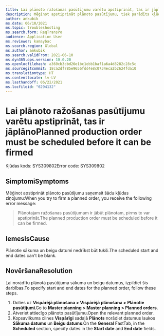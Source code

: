 ```yaml
---
title: Lai plānoto ražošanas pasūtījumu varētu apstiprināt, tas ir jāplāno
description: Mēģinot apstiprināt plānoto pasūtījumu, tiek parādīts kļūdas ziņojums, ka pasūtījums ir jāplāno pirms tā apstiprināšanas.
author: ankubik
ms.date: 06/10/2021
ms.topic: troubleshooting
ms.search.form: ReqTransPo
audience: Application User
ms.reviewer: kamaybac
ms.search.region: Global
ms.author: ankubik
ms.search.validFrom: 2021-06-10
ms.dyn365.ops.version: 10.0.20
ms.openlocfilehash: a360cb3cbd26e1bc1ebb1baf1a6a4d8282c28c5c
ms.sourcegitcommit: 18ca2df785e9656fdd4e8c0734eca2b2624fda10
ms.translationtype: HT
ms.contentlocale: lv-LV
ms.lasthandoff: 06/22/2021
ms.locfileid: "6294132"
---
```

# <a name="planned-production-order-must-be-scheduled-before-it-can-be-firmed"></a><span data-ttu-id="8392a-103">Lai plānoto ražošanas pasūtījumu varētu apstiprināt, tas ir jāplāno</span><span class="sxs-lookup"><span data-stu-id="8392a-103">Planned production order must be scheduled before it can be firmed</span></span>

<span data-ttu-id="8392a-104">Kļūdas kods: SYS309802</span><span class="sxs-lookup"><span data-stu-id="8392a-104">Error code: SYS309802</span></span>

## <a name="symptoms"></a><span data-ttu-id="8392a-105">Simptomi</span><span class="sxs-lookup"><span data-stu-id="8392a-105">Symptoms</span></span>

<span data-ttu-id="8392a-106">Mēģinot apstiprināt plānoto pasūtījumu saņemsit šādu kļūdas ziņojumu:</span><span class="sxs-lookup"><span data-stu-id="8392a-106">When you try to firm a planned order, you receive the following error message:</span></span>

> <span data-ttu-id="8392a-107">Plānotajam ražošanas pasūtījumam ir jābūt plānotam, pirms to var apstiprināt.</span><span class="sxs-lookup"><span data-stu-id="8392a-107">The planned production order must be scheduled before it can be firmed.</span></span>

## <a name="cause"></a><span data-ttu-id="8392a-108">Iemesls</span><span class="sxs-lookup"><span data-stu-id="8392a-108">Cause</span></span>

<span data-ttu-id="8392a-109">Plānotie sākuma un beigu datumi nedrīkst būt tukši.</span><span class="sxs-lookup"><span data-stu-id="8392a-109">The scheduled start and end dates can't be blank.</span></span>

## <a name="resolution"></a><span data-ttu-id="8392a-110">Novēršana</span><span class="sxs-lookup"><span data-stu-id="8392a-110">Resolution</span></span>

<span data-ttu-id="8392a-111">Lai norādītu plānotā pasūtījuma sākuma un beigu datumus, izpildiet šīs darbības.</span><span class="sxs-lookup"><span data-stu-id="8392a-111">To specify start and end dates for the planned order, follow these steps.</span></span>

1. <span data-ttu-id="8392a-112">Doties uz **Vispārējā plānošana \> Vispārējā plānošana \> Plānotie pasūtījumi**.</span><span class="sxs-lookup"><span data-stu-id="8392a-112">Go to **Master planning \> Master planning \> Planned orders**.</span></span>
1. <span data-ttu-id="8392a-113">Atveriet attiecīgo plānoto pasūtījumu.</span><span class="sxs-lookup"><span data-stu-id="8392a-113">Open the relevant planned order.</span></span>
1. <span data-ttu-id="8392a-114">Kopsavilkuma cilnes **Vispārīgi** sadaļā **Plānots** norādiet datumus laukos **Sākuma datums** un **Beigu datums**.</span><span class="sxs-lookup"><span data-stu-id="8392a-114">On the **General** FastTab, in the **Scheduled** section, specify dates in the **Start date** and **End date** fields.</span></span>
